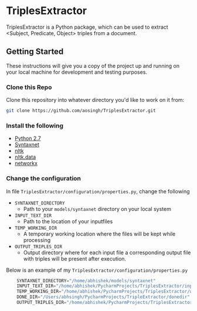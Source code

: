 # TriplesExtractor
TriplesExtractor is a Python package, which can be used to extract <Subject, Predicate, Object> triples from a document.

## Getting Started
These instructions will give you a copy of the project up and running on your local machine for development and testing purposes.

### Clone this Repo
Clone this repository into whatever directory you'd like to work on it from:

```bash
git clone https://github.com/aosingh/TriplesExtractor.git
```

### Install the following
*   [Python 2.7](https://www.python.org/download/releases/2.7/)
*   [Syntaxnet](https://github.com/tensorflow/models/tree/master/syntaxnet) 
*   [nltk](http://www.nltk.org/)  
*   [nltk.data](http://www.nltk.org/data.html)
*   [networkx](https://networkx.readthedocs.io/en/stable/download.html)

### Change the configuration
In file `TriplesExtractor/configuration/properties.py`, change the following

*  `SYNTAXNET_DIRECTORY` 
    * Path to your `models/syntaxnet` directory on your local system
*  `INPUT_TEXT_DIR`
    * Path to the location of your inputfiles
*  `TEMP_WORKING_DIR`
    * A temporary working location where the files will be kept while processing
*   `OUTPUT_TRIPLES_DIR`
    * Output directory where for each input file a corresponding output file with triples will be present after execution.
 
Below is an example of my `TriplesExtractor/configuration/properties.py`
```python
    SYNTAXNET_DIRECTORY="/home/abhishek/models/syntaxnet"
    INPUT_TEXT_DIR="/home/abhishek/PycharmProjects/TriplesExtractor/inputfiles"
    TEMP_WORKING_DIR="/home/abhishek/PycharmProjects/TriplesExtractor/workingdir"
    DONE_DIR="/Users/abhsingh/PycharmProjects/TripleExtractor/donedir"
    OUTPUT_TRIPLES_DIR="/home/abhishek/PycharmProjects/TriplesExtractor/output"
```



